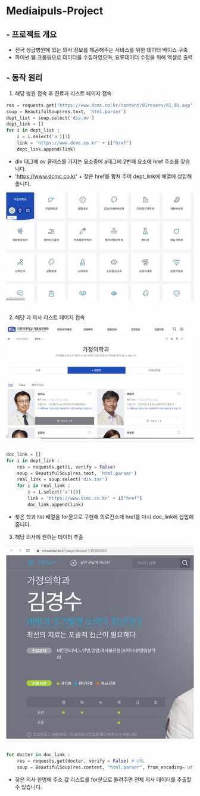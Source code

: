 # Mediaipuls-Project
## - 프로젝트 개요
- 전국 상급병원에 있는 의사 정보를 제공해주는 서비스를 위한 데이터 베이스 구축
- 파이썬 웹 크롤링으로 데이터를 수집하였으며, 요류데이터 수정을 위해 엑셀로 출력
## - 동작 원리
1. 해당 병원 접속 후 진료과 리스트 페이지 접속
```python
res = requests.get('https://www.dcmc.co.kr/content/01reserv/01_01.asp', verify = False) # URL
soup = BeautifulSoup(res.text, 'html.parser')
dept_list = soup.select('div.ov')
dept_link = []
for i in dept_list :
    i = i.select('a')[1]
    link = 'https://www.dcmc.co.kr' + i["href"]
    dept_link.append(link)
```
- div 태그에 ov 클래스를 가지는 요소중에 a태그에 2번째 요소에 href 주소를 찾습니다.
- 'https://www.dcmc.co.kr' + 찾은 href를 합쳐 주어 dept_link에 배열에 삽입해 줍니다.


<img src = "./img/dept.png">
<br>
<br>

2. 해당 과 의사 리스트 페이지 접속
<img src = "./img/doc_list.png">
<br>
<br>

```python
doc_link = []
for i in dept_link :
    res = requests.get(i, verify = False)
    soup = BeautifulSoup(res.text, 'html.parser')
    real_link = soup.select('div.tar')
    for i in real_link : 
        i = i.select('a')[0]
        link = 'https://www.dcmc.co.kr' + i["href"] 
        doc_link.append(link)
```

- 찾은 학과 list 배열을 for문으로 구현해 의료진소개 href를 다시 doc_link에 삽입해줍니다.

3. 해당 의사에 원하는 데이터 추출

<img src = "./img/doc.png">
<br>
<br>

```python
for docter in doc_link :
    res = requests.get(docter, verify = False) # URL
    soup = BeautifulSoup(res.content, "html.parser", from_encoding='utf=8')
```    
- 찾은 의사 한명에 주소 값 리스트를 for문으로 돌려주면 전체 의사 데이터를 추출할수 있습니다.

<!-- 4. 
<img src = "./img/doc.png">

```python
    # 학력
    ws = wb.worksheets[2]
    ul_list = soup.select('ul.list')[0] 
    strong_del = ul_list.select('li strong')
    edu_content = ul_list.select('li')
    docter_arr = []
    docter_date = []
    docter_content = []

    for i in edu_content:
        date = i.select_one('strong')
        if date == None :
            docter_date.append('')
            docter_arr.append('')
        elif date != None:
            cnt = date.text.strip().replace(' ','').replace('-', '~').replace('년','.').replace('월','.').replace('/','.').split('~')
            if len(cnt) == 2 :
                docter_arr.append(cnt[0])
                docter_date.append(cnt[1])
            elif len(cnt) == 1 :
                docter_arr.append(cnt[0])
                docter_date.append(cnt[0])
            elif len(cnt) == 0 :
                docter_arr.append('')
                docter_date.append('')
    for i in strong_del : # strong 태그내용 제거
        i.extract()
    for i in edu_content :  
        i = i.text.strip().replace('\t','')
        docter_content.append(i)
    for tex in range(len(docter_content)):
        array = []
        array.append('doc' + str(doc_num).zfill(8))
        array.append(docter_arr[tex])
        array.append(docter_date[tex])
        array.append(docter_content[tex])
        ws.append(array)

``` -->